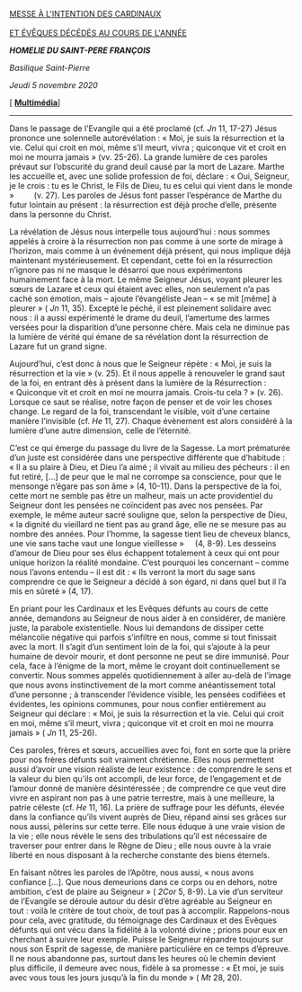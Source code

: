 [MESSE À L'INTENTION DES CARDINAUX \
\
ET ÉVÊQUES DÉCÉDÉS AU COURS DE L'ANNÉE](http://www.vatican.va/news_services/liturgy/libretti/2020/20201105-libretto-suffragio-card-vesc-defunti.pdf)

***HOMELIE DU SAINT-PERE FRANÇOIS***

*Basilique Saint-Pierre*

*Jeudi 5 novembre 2020*

[ **[Multimédia](http://w2.vatican.va/content/francesco/fr/events/event.dir.html/content/vaticanevents/fr/2020/11/5/messa-suffragio.html)**]

* * *

Dans le passage de l’Evangile qui a été proclamé (cf. *Jn* 11, 17-27) Jésus prononce une solennelle autorévélation : « Moi, je suis la résurrection et la vie. Celui qui croit en moi, même s’il meurt, vivra ; quiconque vit et croit en moi ne mourra jamais » (vv. 25-26). La grande lumière de ces paroles prévaut sur l’obscurité du grand deuil causé par la mort de Lazare. Marthe les accueille et, avec une solide profession de foi, déclare : « Oui, Seigneur, je le crois : tu es le Christ, le Fils de Dieu, tu es celui qui vient dans le monde »         (v. 27). Les paroles de Jésus font passer l’espérance de Marthe du futur lointain au présent : la résurrection est déjà proche d’elle, présente dans la personne du Christ.

La révélation de Jésus nous interpelle tous aujourd’hui : nous sommes appelés à croire à la résurrection non pas comme à une sorte de mirage à l’horizon, mais comme à un événement déjà présent, qui nous implique déjà maintenant mystérieusement. Et cependant, cette foi en la résurrection n’ignore pas ni ne masque le désarroi que nous expérimentons humainement face à la mort. Le même Seigneur Jésus, voyant pleurer les sœurs de Lazare et ceux qui étaient avec elles, non seulement n’a pas caché son émotion, mais – ajoute l’évangéliste Jean – « se mit [même] à pleurer » ( *Jn* 11, 35). Excepté le péché, il est pleinement solidaire avec nous : il a aussi expérimenté le drame du deuil, l’amertume des larmes versées pour la disparition d’une personne chère. Mais cela ne diminue pas la lumière de vérité qui émane de sa révélation dont la résurrection de Lazare fut un grand signe.

Aujourd’hui, c’est donc à nous que le Seigneur répète : « Moi, je suis la résurrection et la vie » (v. 25). Et il nous appelle à renouveler le grand saut de la foi, en entrant dès à présent dans la lumière de la Résurrection : « Quiconque vit et croit en moi ne mourra jamais. Crois-tu cela ? » (v. 26). Lorsque ce saut se réalise, notre façon de penser et de voir les choses change. Le regard de la foi, transcendant le visible, voit d’une certaine manière l’invisible (cf. *He* 11, 27). Chaque évènement est alors considéré à la lumière d’une autre dimension, celle de l’éternité.

C’est ce qui émerge du passage du livre de la Sagesse. La mort prématurée d’un juste est considérée dans une perspective différente que d’habitude : « Il a su plaire à Dieu, et Dieu l’a aimé ; il vivait au milieu des pécheurs : il en fut retiré, […] de peur que le mal ne corrompe sa conscience, pour que le mensonge n’égare pas son âme » (4, 10-11). Dans la perspective de la foi, cette mort ne semble pas être un malheur, mais un acte providentiel du Seigneur dont les pensées ne coïncident pas avec nos pensées. Par exemple, le même auteur sacré souligne que, selon la perspective de Dieu, « la dignité du vieillard ne tient pas au grand âge, elle ne se mesure pas au nombre des années. Pour l’homme, la sagesse tient lieu de cheveux blancs, une vie sans tache vaut une longue vieillesse »     (4, 8-9). Les desseins d’amour de Dieu pour ses élus échappent totalement à ceux qui ont pour unique horizon la réalité mondaine. C’est pourquoi les concernant – comme nous l’avons entendu – il est dit : « Ils verront la mort du sage sans comprendre ce que le Seigneur a décidé à son égard, ni dans quel but il l’a mis en sûreté » (4, 17).

En priant pour les Cardinaux et les Evêques défunts au cours de cette année, demandons au Seigneur de nous aider à en considérer, de manière juste, la parabole existentielle. Nous lui demandons de dissiper cette mélancolie négative qui parfois s’infiltre en nous, comme si tout finissait avec la mort. Il s’agit d’un sentiment loin de la foi, qui s’ajoute à la peur humaine de devoir mourir, et dont personne ne peut se dire immunisé. Pour cela, face à l’énigme de la mort, même le croyant doit continuellement se convertir. Nous sommes appelés quotidiennement à aller au-delà de l’image que nous avons instinctivement de la mort comme anéantissement total d’une personne ; à transcender l’évidence visible, les pensées codifiées et évidentes, les opinions communes, pour nous confier entièrement au Seigneur qui déclare : « Moi, je suis la résurrection et la vie. Celui qui croit en moi, même s’il meurt, vivra ; quiconque vit et croit en moi ne mourra jamais » ( *Jn* 11, 25-26).

Ces paroles, frères et sœurs, accueillies avec foi, font en sorte que la prière pour nos frères défunts soit vraiment chrétienne. Elles nous permettent aussi d’avoir une vision réaliste de leur existence : de comprendre le sens et la valeur du bien qu’ils ont accompli, de leur force, de l’engagement et de l’amour donné de manière désintéressée ; de comprendre ce que veut dire vivre en aspirant non pas à une patrie terrestre, mais à une meilleure, la patrie céleste (cf. *He* 11, 16). La prière de suffrage pour les défunts, élevée dans la confiance qu’ils vivent auprès de Dieu, répand ainsi ses grâces sur nous aussi, pèlerins sur cette terre. Elle nous éduque à une vraie vision de la vie ; elle nous révèle le sens des tribulations qu’il est nécessaire de traverser pour entrer dans le Règne de Dieu ; elle nous ouvre à la vraie liberté en nous disposant à la recherche constante des biens éternels.

En faisant nôtres les paroles de l’Apôtre, nous aussi, « nous avons confiance […]. Que nous demeurions dans ce corps ou en dehors, notre ambition, c’est de plaire au Seigneur » ( *2Cor* 5, 8-9). La vie d’un serviteur de l’Evangile se déroule autour du désir d’être agréable au Seigneur en tout : voilà le critère de tout choix, de tout pas à accomplir. Rappelons-nous pour cela, avec gratitude, du témoignage des Cardinaux et des Evêques défunts qui ont vécu dans la fidélité à la volonté divine ; prions pour eux en cherchant à suivre leur exemple. Puisse le Seigneur répandre toujours sur nous son Esprit de sagesse, de manière particulière en ce temps d’épreuve. Il ne nous abandonne pas, surtout dans les heures où le chemin devient plus difficile, il demeure avec nous, fidèle à sa promesse : « Et moi, je suis avec vous tous les jours jusqu’à la fin du monde » ( *Mt* 28, 20).
